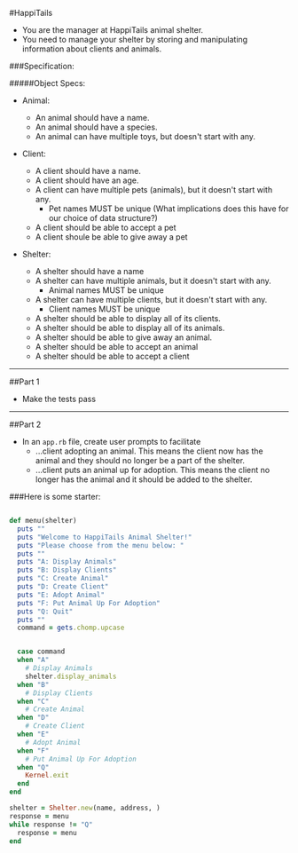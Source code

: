 #HappiTails
- You are the manager at HappiTails animal shelter.
- You need to manage your shelter by storing and manipulating information about clients and animals.

###Specification:

#####Object Specs:
- Animal:
  - An animal should have a name.
  - An animal should have a species.
  - An animal can have multiple toys, but doesn't start with any.

- Client:
  - A client should have a name.
  - A client should have an age.
  - A client can have multiple pets (animals), but it doesn't start with any.
    - Pet names MUST be unique (What implications does this have for our choice of data structure?)
  - A client should be able to accept a pet
  - A client shoule be able to give away a pet

- Shelter:
  - A shelter should have a name
  - A shelter can have multiple animals, but it doesn't start with any.
    - Animal names MUST be unique
  - A shelter can have multiple clients, but it doesn't start with any.
    - Client names MUST be unique
  - A shelter should be able to display all of its clients.
  - A shelter should be able to display all of its animals.
  - A shelter should be able to give away an animal.
  - A shelter should be able to accept an animal
  - A shelter should be able to accept a client

---

##Part 1
- Make the tests pass

---

##Part 2
- In an `app.rb` file, create user prompts to facilitate
  - ...client adopting an animal. This means the client now has the animal and they should no longer be a part of the shelter.
  - ...client puts an animal up for adoption. This means the client no longer has the animal and it should be added to the shelter.

###Here is some starter:

```ruby

def menu(shelter)
  puts ""
  puts "Welcome to HappiTails Animal Shelter!"
  puts "Please choose from the menu below: "
  puts ""
  puts "A: Display Animals"
  puts "B: Display Clients"
  puts "C: Create Animal"
  puts "D: Create Client"
  puts "E: Adopt Animal"
  puts "F: Put Animal Up For Adoption"
  puts "Q: Quit"
  puts ""
  command = gets.chomp.upcase


  case command
  when "A"
    # Display Animals
    shelter.display_animals
  when "B"
    # Display Clients
  when "C"
    # Create Animal
  when "D"
    # Create Client
  when "E"
    # Adopt Animal
  when "F"
    # Put Animal Up For Adoption
  when "Q"
    Kernel.exit
  end
end

shelter = Shelter.new(name, address, )
response = menu
while response != "Q"
  response = menu
end

```

